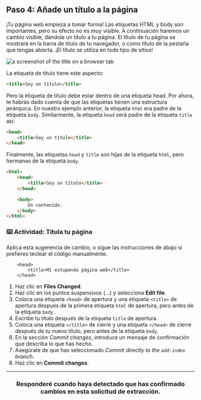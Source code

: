 ## Paso 4: Añade un título a la página

¡Tu página web empieza a tomar forma! Las etiquetas HTML y body son importantes, pero su efecto no es muy visible. A continuación haremos un cambio visible, dándole un título a tu página. El título de tu página se mostrará en la barra de título de tu navegador, o como título de la pestaña que tengas abierta. ¡El título se utiliza en todo tipo de sitios!

![a screenshot of the title on a browser tab](https://user-images.githubusercontent.com/16547949/41006294-e990b476-68ee-11e8-8cfa-67c72c132095.png)

La etiqueta de título tiene este aspecto:

```html
<title>Soy un título</title>
```

Pero la etiqueta de título debe estar dentro de una etiqueta head. Por ahora, te habrás dado cuenta de que las etiquetas tienen una estructura jerárquica. En nuestro ejemplo anterior, la etiqueta `html` era padre de la etiqueta `body`. Similarmente, la etiqueta `head` será padre de la etiqueta `title` así:

```html
<head>
    <title>Soy un título</title>
</head>
```

Finalmente, las etiquetas `head` y `title` son hijas de la etiqueta `html`, pero hermanas de la etiqueta `body`.

```html
<html>
    <head>
        <title>Soy un título</title>
    </head>

    <body>
        Un contenido.
    </body>
</html>
```

### :keyboard: Actividad: Titula tu página

Aplica esta sugerencia de cambio, o sigue las instrucciones de abajo si prefieres teclear el código manualmente.

```suggestion
    <head>
        <title>Mi estupenda página web</title>
    </head>

```

1. Haz clic en **Files Changed**.
1. Haz clic en los puntos suspensivos (...) y selecciona **Edit file**.
2. Coloca una etiqueta `<head>` de apertura y una etiqueta `<title>` de apertura después de la primera etiqueta `html` de apertura, pero antes de la etiqueta `body` .
3. Escribe tu título después de la etiqueta `title` de apertura.
4. Coloca una etiqueta `</title>` de cierre y una etiqueta `</head>` de cierre después de tu nuevo título, pero antes de la etiqueta `body`. 
5. En la sección _Commit changes_, introduce un mensaje de confirmación que describa lo que has hecho.
6. Asegúrate de que has seleccionado _Commit directly to the `add-index` branch_.
7. Haz clic en **Commit changes**.

<hr>
<h3 align="center">Responderé cuando haya detectado que has confirmado cambios en esta solicitud de extracción.</h3>